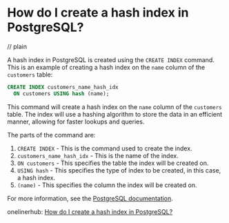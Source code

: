 # How do I create a hash index in PostgreSQL?
// plain

A hash index in PostgreSQL is created using the `CREATE INDEX` command. This is an example of creating a hash index on the `name` column of the `customers` table:

```sql
CREATE INDEX customers_name_hash_idx
  ON customers USING hash (name);
```

This command will create a hash index on the `name` column of the `customers` table. The index will use a hashing algorithm to store the data in an efficient manner, allowing for faster lookups and queries.

The parts of the command are:

1. `CREATE INDEX` - This is the command used to create the index.
2. `customers_name_hash_idx` - This is the name of the index.
3. `ON customers` - This specifies the table the index will be created on.
4. `USING hash` - This specifies the type of index to be created, in this case, a hash index.
5. `(name)` - This specifies the column the index will be created on.

For more information, see the [PostgreSQL documentation](https://www.postgresql.org/docs/current/indexes-types.html).

onelinerhub: [How do I create a hash index in PostgreSQL?](https://onelinerhub.com/postgresql/how-do-i-create-a-hash-index-in-postgresql)